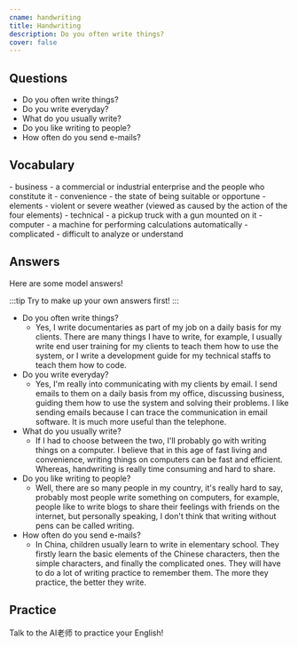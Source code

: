 ```yaml
---
cname: handwriting
title: Handwriting
description: Do you often write things?
cover: false
---
```

<banner></banner>

## Questions

- Do you often write things?
- Do you write everyday?
- What do you usually write?
- Do you like writing to people?
- How often do you send e-mails?

## Vocabulary

<vocab-list>
- business
  - a commercial or industrial enterprise and the people who constitute it
- convenience
  - the state of being suitable or opportune
- elements
  - violent or severe weather (viewed as caused by the action of the four elements)
- technical
  - a pickup truck with a gun mounted on it  
- computer
  - a machine for performing calculations automatically  
- complicated
  - difficult to analyze or understand

<!-- blank -->

</vocab-list>

## Answers
Here are some model answers!

:::tip
Try to make up your own answers first!
:::

- Do you often write things?
  - Yes, I write documentaries as part of my job on a daily basis for my clients. There are many things I have to write, for example, I usually write end user training for my clients to teach them how to use the system, or I write a development guide for my technical staffs to teach them how to code.
- Do you write everyday?
  - Yes, I&#39;m really into communicating with my clients by email. I send emails to them on a daily basis from my office, discussing business, guiding them how to use the system and solving their problems. I like sending emails because I can trace the communication in email software. It is much more useful than the telephone.
- What do you usually write?
  - If I had to choose between the two, I&#39;ll probably go with writing things on a computer. I believe that in this age of fast living and convenience, writing things on computers can be fast and efficient. Whereas, handwriting is really time consuming and hard to share.
- Do you like writing to people?
  - Well, there are so many people in my country, it&#39;s really hard to say, probably most people write something on computers, for example, people like to write blogs to share their feelings with friends on the internet, but personally speaking, I don&#39;t think that writing without pens can be called writing.
- How often do you send e-mails?
  - In China, children usually learn to write in elementary school. They firstly learn the basic elements of the Chinese characters, then the simple characters, and finally the complicated ones. They will have to do a lot of writing practice to remember them. The more they practice, the better they write.

## Practice
Talk to the AI老师 to practice your English!
<qrfooter></qrfooter>




